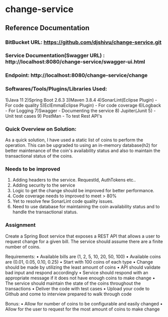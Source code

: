 # change-service

## Reference Documentation

### BitBucket URL: https://github.com/djshivu/change-service.git

### Service Documentation(Swagger URL) : http://localhost:8080/change-service/swagger-ui.html

### Endpoint: http://localhost:8080/change-service/change

### Softwares/Tools/Plugins/Libraries Used:
1)Java 11
2)Spring Boot 2.6.3
3)Maven 3.8.4
4)SonarLint(Eclipse Plugin) - For code quality
5)EclEmmaEclipse Plugin) - For code coverage
6)Logback - For Logging
7)Swagger - Documenting the service
8) Jupiter(Junit 5) - Unit test cases
9) PostMan - To test Rest API's

### Quick Overview on Solution:
As a quick solution, I have used a static list of coins to perform the operation. This can be upgraded to using an in-memory database(h2)
for better maintenance of the coin's availability status and also to maintain the transactional status of the coins.

### Needs to be improved
1) Adding headers to the service. RequestId, AuthTokens etc..
2) Adding security to the service
3) Logic to get the change should be improved for better performance.
4) Code coverage needs to improved to meet > 80%
5) Yet to resolve few SonarLint code quality issues.
6) Need to use database for maintaining the coin availability status and to handle the transactional status.

### Assignment
Create a Spring Boot service that exposes a REST API that allows a user to request change for a given bill. The service should assume there are a finite number of coins. 

Requirements:
• Available bills are (1, 2, 5, 10, 20, 50, 100)
• Available coins are (0.01, 0.05, 0.10, 0.25)
• Start with 100 coins of each type
• Change should be made by utilizing the least amount of coins
• API should validate bad input and respond accordingly
• Service should respond with an appropriate message if it does not have enough coins to make change
• The service should maintain the state of the coins throughout the transactions
• Deliver the code with test cases
• Upload your code to Github and come to interview prepared to walk through code

Bonus:
• Allow for number of coins to be configurable and easily changed
• Allow for the user to request for the most amount of coins to make change
